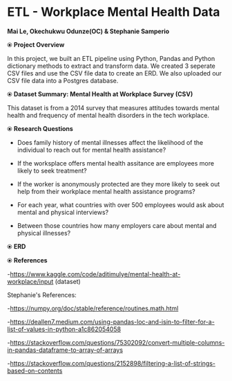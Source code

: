 # ETL - Workplace Mental Health Data

 **Mai Le, Okechukwu Odunze(OC) & Stephanie Samperio**



⦿ **Project Overview**

   In this project, we built an ETL pipeline using Python, Pandas and Python dictionary methods to extract and transform data. We created 3 seperate CSV files and use the CSV file data to create an ERD. We also uploaded our CSV file data into a Postgres database.
   
 ⦿ **Dataset Summary: Mental​ Health​ at Workplace ​Survey (CSV)**
 
   This dataset is from a 2014 survey that measures attitudes towards mental health and frequency of mental health disorders in the tech workplace.
 


⦿ **Research Questions**
   - Does family history of mental illnesses affect the likelihood of the individual to reach out for mental health assistance?
     
   -  If the worksplace offers mental health assitance are employees more likely to seek treatment?

   -  If the worker is anonymously protected are they more likely to seek out help from their workplace mental health assistance programs?
     
   -  For each year, what countries with over 500 employees would ask about mental and physical interviews?

   - Between those countries how many employers care about mental and physical illnesses?


⦿ **ERD**


⦿ **References**

-https://www.kaggle.com/code/aditimulye/mental-health-at-workplace/input (dataset)

Stephanie's References:

-https://numpy.org/doc/stable/reference/routines.math.html

-https://deallen7.medium.com/using-pandas-loc-and-isin-to-filter-for-a-list-of-values-in-python-a1c862054058

-https://stackoverflow.com/questions/75302092/convert-multiple-columns-in-pandas-dataframe-to-array-of-arrays

-https://stackoverflow.com/questions/2152898/filtering-a-list-of-strings-based-on-contents

